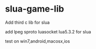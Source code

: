 ﻿# slua-game-lib

Add third c lib for slua

add lpeg sproto luasocket lua5.3.2 for slua

test on win7,android,macosx,ios


